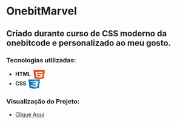 # OnebitMarvel
  ## Criado durante curso de CSS moderno da onebitcode e personalizado ao meu gosto.

 ### Tecnologias utilizadas: 
    
* **HTML** <img align="center" alt="HTML" height="25" width="35" src="https://raw.githubusercontent.com/devicons/devicon/master/icons/html5/html5-original.svg">
* **CSS**  <img align="center" alt="CSS" height="25" width="35" src="https://raw.githubusercontent.com/devicons/devicon/master/icons/css3/css3-original.svg">

 ### Visualização do Projeto: 
    
* [Clique Aqui](https://carlosdev0410.github.io/Projeto_Mario/)